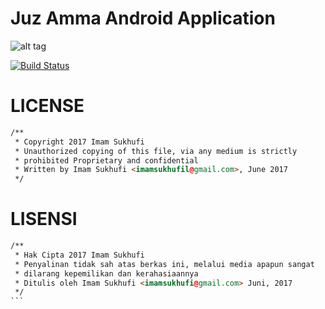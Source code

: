# Juz Amma Android Application

![alt 
tag](https://raw.githubusercontent.com/winnerawan/juzamma_apps/master/index.jpg)

[![Build 
Status](https://api.travis-ci.org/winnerawan/juzamma_apps.svg?branch=master)](https://travis-ci.org/winnerawan/juzamma_apps)

# LICENSE

```html
/**
 * Copyright 2017 Imam Sukhufi
 * Unauthorized copying of this file, via any medium is strictly
 * prohibited Proprietary and confidential
 * Written by Imam Sukhufi <imamsukhufil@gmail.com>, June 2017
 */
```

# LISENSI

`````html
/**
 * Hak Cipta 2017 Imam Sukhufi
 * Penyalinan tidak sah atas berkas ini, melalui media apapun sangat 
 * dilarang kepemilikan dan kerahasiaannya
 * Ditulis oleh Imam Sukhufi <imamsukhufi@gmail.com> Juni, 2017
 */
```
